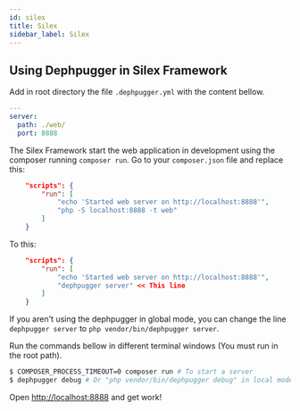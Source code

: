 ```yaml
---
id: silex
title: Silex
sidebar_label: Silex
---
```


## Using Dephpugger in Silex Framework

Add in root directory the file `.dephpugger.yml` with the content bellow.

```yml
---
server:
  path: ./web/
  port: 8888
```

The Silex Framework start the web application in development using the composer running `composer run`.
Go to your `composer.json` file and replace this:

```json
    "scripts": {
        "run": [
            "echo 'Started web server on http://localhost:8888'",
            "php -S localhost:8888 -t web"
        ]
    }
```

To this:
```json
    "scripts": {
        "run": [
            "echo 'Started web server on http://localhost:8888'",
            "dephpugger server" << This line
        ]
    }
```

If you aren't using the dephpugger in global mode, you can change the line `dephpugger server` to `php vendor/bin/dephpugger server`.

Run the commands bellow in different terminal windows (You must run in the root path).

```bash
$ COMPOSER_PROCESS_TIMEOUT=0 composer run # To start a server
$ dephpugger debug # Or "php vendor/bin/dephpugger debug" in local mode
```

Open [http://localhost:8888](http://localhost:8888) and get work!
